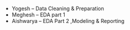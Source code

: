 - Yogesh – Data Cleaning & Preparation  
- Meghesh – EDA part 1 
- Aishwarya – EDA Part 2 ,Modeling & Reporting
